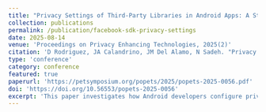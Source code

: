 ```yaml
---
title: "Privacy Settings of Third-Party Libraries in Android Apps: A Study of Facebook SDKs"
collection: publications
permalink: /publication/facebook-sdk-privacy-settings
date: 2025-08-14
venue: 'Proceedings on Privacy Enhancing Technologies, 2025(2)'
citation: 'D Rodriguez, JA Calandrino, JM Del Alamo, N Sadeh. "Privacy Settings of Third-Party Libraries in Android Apps: A Study of Facebook SDKs." <i>Proceedings on Privacy Enhancing Technologies, 2025(2)</i>. https://doi.org/10.56553/popets-2025-0056'
type: 'conference'
category: conference
featured: true
paperurl: 'https://petsymposium.org/popets/2025/popets-2025-0056.pdf'
doi: 'https://doi.org/10.56553/popets-2025-0056'
excerpt: 'This paper investigates how Android developers configure privacy-related settings when integrating the Facebook SDK and Audience Network SDK. Analyzing over 6,000 popular apps, the study finds that many retain default settings that are less privacy-friendly and fail to align with declared practices in privacy labels and policies. It offers recommendations for SDK providers to promote data minimization and improve transparency.'
---
```

